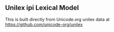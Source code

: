 Unilex ipi Lexical Model
----------------------

This is built directly from Unicode.org unilex data at
https://github.com/unicode-org/unilex
